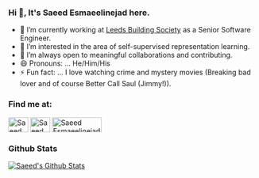 ### Hi 👋, It's Saeed Esmaeelinejad here.

- 🔭  I’m currently working at [Leeds Building Society](https://www.leedsbuildingsociety.co.uk/) as a Senior Software Engineer.
- 🌱  I’m interested in the area of self-supervised representation learning.
- 👯  I’m always open to meaningful collaborations and contributing.
- 😄 Pronouns: ... He/Him/His
- ⚡ Fun fact: ... I love watching crime and mystery movies (Breaking bad lover and of course Better Call Saul (Jimmy!)).

### Find me at:
<a href="https://www.linkedin.com/in/sa-es-ir/" target="blank"><img align="center" src="https://raw.githubusercontent.com/rahuldkjain/github-profile-readme-generator/master/src/images/icons/Social/linked-in-alt.svg" alt="Saeed Esmaeelinejad" height="30" width="40" /></a>
<a href="https://stackoverflow.com/users/6023173/sa-es-ir" target="blank"><img align="center" src="https://upload.wikimedia.org/wikipedia/commons/thumb/e/ef/Stack_Overflow_icon.svg/768px-Stack_Overflow_icon.svg.png" alt="Saeed Esmaeelinejad" height="30" width="40" /></a>
<a href="https://youtube.com/@sa-es-ir" target="blank"><img align="center" src="https://upload.wikimedia.org/wikipedia/commons/thumb/b/b8/YouTube_Logo_2017.svg/250px-YouTube_Logo_2017.svg.png" alt="Saeed Esmaeelinejad" height="30" width="100" /></a>

### Github Stats

[![Saeed's Github Stats](https://github-readme-stats.vercel.app/api?username=sa-es-ir&count_private=true&theme=default&show_icons=true)](https://github.com/sa-es-ir)
